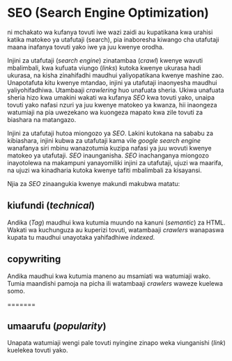 # SEO (Search Engine Optimization)
ni mchakato wa kufanya tovuti iwe wazi zaidi au kupatikana kwa urahisi katika matokeo ya utafutaji (search), pia  inaboresha kiwango cha utafutaji maana inafanya tovuti yako iwe ya juu kwenye orodha.

Injini za utafutaji (*search engine*) zinatambaa (*crawl*) kwenye wavuti mbalimbali, kwa kufuata viungo (*links*) kutoka kwenye ukurasa hadi ukurasa, na kisha zinahifadhi maudhui yaliyopatikana kwenye mashine zao. Unapotafuta kitu kwenye mtandao, injini ya utafutaji inaonyesha maudhui yaliyohifadhiwa. Utambaaji *crawlering* huo unafuata sheria. Ukiwa unafuata sheria hizo kwa umakini wakati wa kufanya *SEO* kwa tovuti yako, unaipa tovuti yako nafasi nzuri ya juu kwenye matokeo ya kwanza, hii inaongeza watumiaji na pia uwezekano wa kuongeza mapato kwa zile tovuti za biashara na matangazo.

Injini za utafutaji hutoa miongozo ya *SEO*. Lakini kutokana na sababu za kibiashara, injini kubwa za utafutaji kama vile *google search engine* wanafanya siri mbinu wanazotumia kuzipa nafasi ya juu wovuti kwenye matokeo ya utafutaji. *SEO* inaunganisha. *SEO* inachanganya miongozo inayotolewa na makampuni yanayomiliki injini za utafutaji, ujuzi wa maarifa, na ujuzi wa kinadharia kutoka kwenye tafiti mbalimbali za kisayansi.

Njia za *SEO* zinaangukia kwenye makundi makubwa matatu:

## kiufundi (*technical*)
Andika (*Tag*) maudhui kwa kutumia muundo na kanuni (*semantic*) za HTML. Wakati wa kuchunguza au kuperizi tovuti, watambaaji *crawlers* wanapaswa kupata tu maudhui unayotaka yahifadhiwe *indexed*.

## copywriting
Andika maudhui kwa kutumia maneno au msamiati wa watumiaji wako. Tumia maandishi pamoja na picha ili watambaaji *crawlers* waweze kuelewa somo.

=======
## umaarufu (*popularity*)
Unapata watumiaji wengi pale tovuti nyingine zinapo weka viunganishi (*link*) kuelekea tovuti yako.

